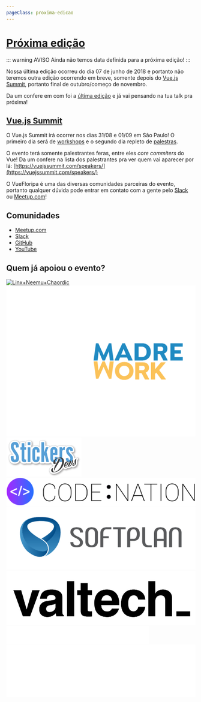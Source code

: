 ```yaml
---
pageClass: proxima-edicao
---
```

# [Próxima edição](https://www.meetup.com/pt-BR/vuefloripa/)

::: warning AVISO
Ainda não temos data definida para a próxima edição!
:::

Nossa última edição ocorreu do dia 07 de junho de 2018 e portanto não teremos outra edição ocorrendo em breve, somente depois do [Vue.js Summit](https://vuejssummit.com/), portanto final de outubro/começo de novembro.

Da um confere em com foi a [última edição](/edicoes/4-vuefloripa.html) e já vai pensando na tua talk pra próxima!

## [Vue.js Summit](https://vuejssummit.com/)

O Vue.js Summit irá ocorrer nos dias 31/08 e 01/09 em São Paulo! O primeiro dia será de [workshops](https://vuejssummit.com/workshops/) e o segundo dia repleto de [palestras](https://vuejssummit.com/schedule/).

O evento terá somente palestrantes feras, entre eles *core commiters* do Vue! Da um confere na lista dos palestrantes pra ver quem vai aparecer por lá: [https://vuejssummit.com/speakers/](https://vuejssummit.com/speakers/)

O VueFloripa é uma das diversas comunidades parceiras do evento, portanto qualquer dúvida pode entrar em contato com a gente pelo [Slack](https://join.slack.com/t/vuefloripa/shared_invite/enQtMjQyNjYwNDEyMTk4LTY1ZDVmMTg2ZmZiNzM4Mjk3YjhhNjlmYWQ4ZDM0NzliMTcwZTk4NjFhMjliZGIxYmE5YzU0M2ViMTc4NGY3MzE) ou [Meetup.com](https://www.meetup.com/pt-BR/vuefloripa/)!

## Comunidades

- [Meetup.com](https://www.meetup.com/pt-BR/vuefloripa)
- [Slack](https://join.slack.com/t/vuefloripa/shared_invite/enQtMjQyNjYwNDEyMTk4LTY1ZDVmMTg2ZmZiNzM4Mjk3YjhhNjlmYWQ4ZDM0NzliMTcwZTk4NjFhMjliZGIxYmE5YzU0M2ViMTc4NGY3MzE)
- [GitHub](https://github.com/VueFloripa)
- [YouTube](https://www.youtube.com/channel/UCzQX1I0wiW64Fh7dVUIM-BA)

## Quem já apoiou o evento?

<div class='apoiadores'>
  <a href='https://chaordic.com.br/'>
    <img alt='Linx+Neemu+Chaordic' src='/apoiadores/linx+neemu+chaordic.png'>
  </a>

  <a href='http://comadrecowork.com/'>
    <img alt='Comadre Cowork' src='/apoiadores/comadrecowork.png' style='background-color: #444444;'>
  </a>

  <a href='https://www.stickersdevs.com.br/'>
    <img alt='Stickers Devs' src='/apoiadores/stickersdevs.png'>
  </a>

  <a href='https://www.codenation.com.br/'>
    <img alt='Linx+Neemu+Chaordic' src='/apoiadores/code:nation.png'>
  </a>

  <a href='https://www.softplan.com.br/'>
    <img alt='Softplan' src='/apoiadores/softplan.png'>
  </a>

  <a href='https://www.valtech.com/'>
    <img alt='Valtech_' src='/apoiadores/valtech.png'>
  </a>

  <a href='https://cheesecakelabs.com/'>
    <img alt='Cheesecake Labs' src='/apoiadores/cheesecakelabs.svg' class='bg-blue'>
  </a>

  <a href='http://construtechventures.com.br/'>
    <img alt='Construtech Ventures' src='/apoiadores/construtechventures.png' style='background-color: #223c5e;'>
  </a>
</div>

<style>
  .proxima-edicao img {
    margin-top: 20px;
    margin-right: 20px;
    height: 100px;
  }

  .proxima-edicao .bg-blue {
    background-color: blue;
  }

  .proxima-edicao .apoiadores {
    text-align: center;
  }
</style>
